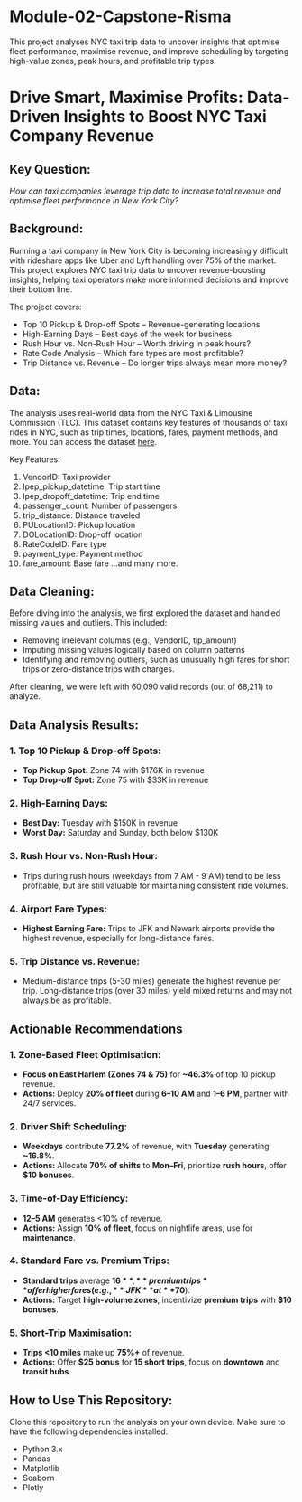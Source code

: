 # Module-02-Capstone-Risma
This project analyses NYC taxi trip data to uncover insights that optimise fleet performance, maximise revenue, and improve scheduling by targeting high-value zones, peak hours, and profitable trip types.

# Drive Smart, Maximise Profits: Data-Driven Insights to Boost NYC Taxi Company Revenue

## Key Question:
*How can taxi companies leverage trip data to increase total revenue and optimise fleet performance in New York City?*

## Background:
Running a taxi company in New York City is becoming increasingly difficult with rideshare apps like Uber and Lyft handling over 75% of the market. This project explores NYC taxi trip data to uncover revenue-boosting insights, helping taxi operators make more informed decisions and improve their bottom line.

The project covers:
- Top 10 Pickup & Drop-off Spots – Revenue-generating locations
- High-Earning Days – Best days of the week for business
- Rush Hour vs. Non-Rush Hour – Worth driving in peak hours?
- Rate Code Analysis – Which fare types are most profitable?
- Trip Distance vs. Revenue – Do longer trips always mean more money?

## Data:
The analysis uses real-world data from the NYC Taxi & Limousine Commission (TLC). This dataset contains key features of thousands of taxi rides in NYC, such as trip times, locations, fares, payment methods, and more. You can access the dataset [here](https://drive.google.com/drive/folders/1NYHIL-RgVPW-HONz4pdzlcbIChF-c37N).

Key Features:
1. VendorID: Taxi provider
2. lpep_pickup_datetime: Trip start time
3. lpep_dropoff_datetime: Trip end time
4. passenger_count: Number of passengers
5. trip_distance: Distance traveled
6. PULocationID: Pickup location
7. DOLocationID: Drop-off location
8. RateCodeID: Fare type
9. payment_type: Payment method
10. fare_amount: Base fare
...and many more.

## Data Cleaning:
Before diving into the analysis, we first explored the dataset and handled missing values and outliers. This included:
- Removing irrelevant columns (e.g., VendorID, tip_amount)
- Imputing missing values logically based on column patterns
- Identifying and removing outliers, such as unusually high fares for short trips or zero-distance trips with charges.

After cleaning, we were left with 60,090 valid records (out of 68,211) to analyze.

## Data Analysis Results:

### 1. Top 10 Pickup & Drop-off Spots:
- **Top Pickup Spot:** Zone 74 with $176K in revenue
- **Top Drop-off Spot:** Zone 75 with $33K in revenue

### 2. High-Earning Days:
- **Best Day:** Tuesday with $150K in revenue
- **Worst Day:** Saturday and Sunday, both below $130K

### 3. Rush Hour vs. Non-Rush Hour:
- Trips during rush hours (weekdays from 7 AM - 9 AM) tend to be less profitable, but are still valuable for maintaining consistent ride volumes.

### 4. Airport Fare Types:
- **Highest Earning Fare:** Trips to JFK and Newark airports provide the highest revenue, especially for long-distance fares.

### 5. Trip Distance vs. Revenue:
- Medium-distance trips (5-30 miles) generate the highest revenue per trip. Long-distance trips (over 30 miles) yield mixed returns and may not always be as profitable.

## Actionable Recommendations

### 1. Zone-Based Fleet Optimisation:
- **Focus on East Harlem (Zones 74 & 75)** for **~46.3%** of top 10 pickup revenue.
- **Actions:** Deploy **20% of fleet** during **6–10 AM** and **1–6 PM**, partner with 24/7 services.

### 2. Driver Shift Scheduling:
- **Weekdays** contribute **77.2%** of revenue, with **Tuesday** generating **~16.8%**.
- **Actions:** Allocate **70% of shifts** to **Mon–Fri**, prioritize **rush hours**, offer **$10 bonuses**.

### 3. Time-of-Day Efficiency:
- **12–5 AM** generates <10% of revenue.
- **Actions:** Assign **10% of fleet**, focus on nightlife areas, use for **maintenance**.

### 4. Standard Fare vs. Premium Trips:
- **Standard trips** average **$16**, **premium trips** offer higher fares (e.g., **JFK** at **$70**).
- **Actions:** Target **high-volume zones**, incentivize **premium trips** with **$10 bonuses**.

### 5. Short-Trip Maximisation:
- **Trips <10 miles** make up **75%+** of revenue.
- **Actions:** Offer **$25 bonus** for **15 short trips**, focus on **downtown** and **transit hubs**.

## How to Use This Repository:
Clone this repository to run the analysis on your own device. Make sure to have the following dependencies installed:
- Python 3.x
- Pandas
- Matplotlib
- Seaborn
- Plotly
